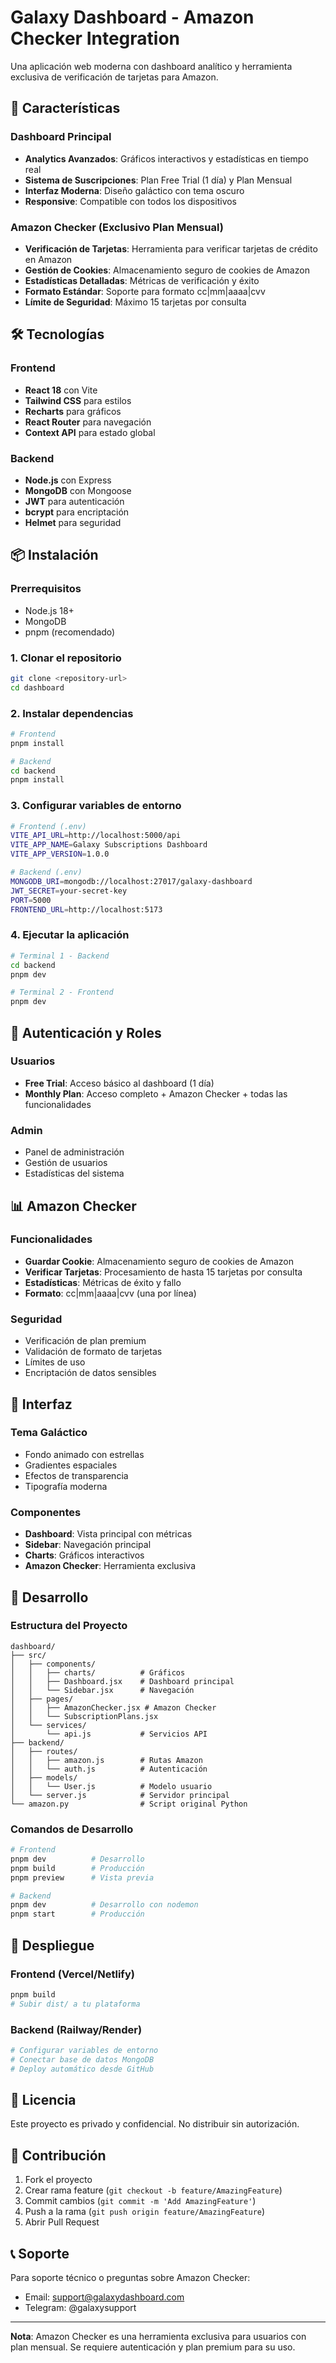 # Galaxy Dashboard - Amazon Checker Integration

Una aplicación web moderna con dashboard analítico y herramienta exclusiva de verificación de tarjetas para Amazon.

## 🚀 Características

### Dashboard Principal
- **Analytics Avanzados**: Gráficos interactivos y estadísticas en tiempo real
- **Sistema de Suscripciones**: Plan Free Trial (1 día) y Plan Mensual
- **Interfaz Moderna**: Diseño galáctico con tema oscuro
- **Responsive**: Compatible con todos los dispositivos

### Amazon Checker (Exclusivo Plan Mensual)
- **Verificación de Tarjetas**: Herramienta para verificar tarjetas de crédito en Amazon
- **Gestión de Cookies**: Almacenamiento seguro de cookies de Amazon
- **Estadísticas Detalladas**: Métricas de verificación y éxito
- **Formato Estándar**: Soporte para formato cc|mm|aaaa|cvv
- **Límite de Seguridad**: Máximo 15 tarjetas por consulta

## 🛠️ Tecnologías

### Frontend
- **React 18** con Vite
- **Tailwind CSS** para estilos
- **Recharts** para gráficos
- **React Router** para navegación
- **Context API** para estado global

### Backend
- **Node.js** con Express
- **MongoDB** con Mongoose
- **JWT** para autenticación
- **bcrypt** para encriptación
- **Helmet** para seguridad

## 📦 Instalación

### Prerrequisitos
- Node.js 18+
- MongoDB
- pnpm (recomendado)

### 1. Clonar el repositorio
```bash
git clone <repository-url>
cd dashboard
```

### 2. Instalar dependencias
```bash
# Frontend
pnpm install

# Backend
cd backend
pnpm install
```

### 3. Configurar variables de entorno
```bash
# Frontend (.env)
VITE_API_URL=http://localhost:5000/api
VITE_APP_NAME=Galaxy Subscriptions Dashboard
VITE_APP_VERSION=1.0.0

# Backend (.env)
MONGODB_URI=mongodb://localhost:27017/galaxy-dashboard
JWT_SECRET=your-secret-key
PORT=5000
FRONTEND_URL=http://localhost:5173
```

### 4. Ejecutar la aplicación
```bash
# Terminal 1 - Backend
cd backend
pnpm dev

# Terminal 2 - Frontend
pnpm dev
```

## 🔐 Autenticación y Roles

### Usuarios
- **Free Trial**: Acceso básico al dashboard (1 día)
- **Monthly Plan**: Acceso completo + Amazon Checker + todas las funcionalidades

### Admin
- Panel de administración
- Gestión de usuarios
- Estadísticas del sistema

## 📊 Amazon Checker

### Funcionalidades
- **Guardar Cookie**: Almacenamiento seguro de cookies de Amazon
- **Verificar Tarjetas**: Procesamiento de hasta 15 tarjetas por consulta
- **Estadísticas**: Métricas de éxito y fallo
- **Formato**: cc|mm|aaaa|cvv (una por línea)

### Seguridad
- Verificación de plan premium
- Validación de formato de tarjetas
- Límites de uso
- Encriptación de datos sensibles

## 🎨 Interfaz

### Tema Galáctico
- Fondo animado con estrellas
- Gradientes espaciales
- Efectos de transparencia
- Tipografía moderna

### Componentes
- **Dashboard**: Vista principal con métricas
- **Sidebar**: Navegación principal
- **Charts**: Gráficos interactivos
- **Amazon Checker**: Herramienta exclusiva

## 🔧 Desarrollo

### Estructura del Proyecto
```
dashboard/
├── src/
│   ├── components/
│   │   ├── charts/          # Gráficos
│   │   ├── Dashboard.jsx    # Dashboard principal
│   │   └── Sidebar.jsx      # Navegación
│   ├── pages/
│   │   ├── AmazonChecker.jsx # Amazon Checker
│   │   └── SubscriptionPlans.jsx
│   └── services/
│       └── api.js           # Servicios API
├── backend/
│   ├── routes/
│   │   ├── amazon.js        # Rutas Amazon
│   │   └── auth.js          # Autenticación
│   ├── models/
│   │   └── User.js          # Modelo usuario
│   └── server.js            # Servidor principal
└── amazon.py                # Script original Python
```

### Comandos de Desarrollo
```bash
# Frontend
pnpm dev          # Desarrollo
pnpm build        # Producción
pnpm preview      # Vista previa

# Backend
pnpm dev          # Desarrollo con nodemon
pnpm start        # Producción
```

## 🚀 Despliegue

### Frontend (Vercel/Netlify)
```bash
pnpm build
# Subir dist/ a tu plataforma
```

### Backend (Railway/Render)
```bash
# Configurar variables de entorno
# Conectar base de datos MongoDB
# Deploy automático desde GitHub
```

## 📝 Licencia

Este proyecto es privado y confidencial. No distribuir sin autorización.

## 🤝 Contribución

1. Fork el proyecto
2. Crear rama feature (`git checkout -b feature/AmazingFeature`)
3. Commit cambios (`git commit -m 'Add AmazingFeature'`)
4. Push a la rama (`git push origin feature/AmazingFeature`)
5. Abrir Pull Request

## 📞 Soporte

Para soporte técnico o preguntas sobre Amazon Checker:
- Email: support@galaxydashboard.com
- Telegram: @galaxysupport

---

**Nota**: Amazon Checker es una herramienta exclusiva para usuarios con plan mensual. Se requiere autenticación y plan premium para su uso.
